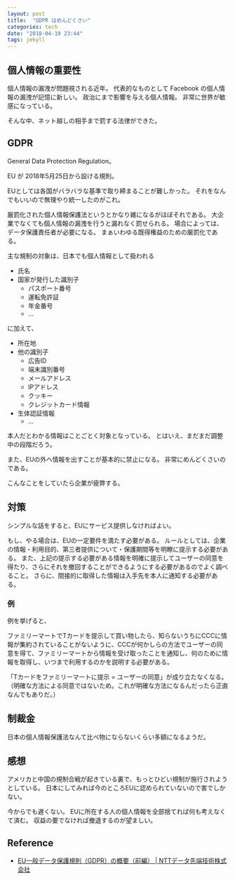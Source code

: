 ```yaml
---
layout: post
title:  "GDPR はめんどくさい"
categories: tech
date: "2018-04-19 23:44"
tags: jekyll
---
```


## 個人情報の重要性

個人情報の漏洩が問題視される近年。
代表的なものとして Facebook の個人情報の漏洩が記憶に新しい。
政治にまで影響を与える個人情報。
非常に世界が敏感になっている。

そんな中、ネット越しの相手まで罰する法律ができた。

## GDPR

General Data Protection Regulation。

EU が 2018年5月25日から設ける規則。

EUとしては各国がバラバラな基準で取り締まることが難しかった。
それをなんでもいいので無理やり統一したのがこれ。

厳罰化された個人情報保護法というとかなり雑になるがほぼそれである。
大企業でなくても個人情報の漏洩を行うと漏れなく罰せられる。
場合によっては、データ保護責任者が必要になる。
まぁいわゆる既得権益のための厳罰化である。

主な規制の対象は、日本でも個人情報として扱われる

- 氏名
- 国家が発行した識別子
  - パスポート番号
  - 運転免許証
  - 年金番号
  - ...

に加えて、

- 所在地
- 他の識別子
  - 広告ID
  - 端末識別番号
  - メールアドレス
  - IPアドレス
  - クッキー
  - クレジットカード情報
- 生体認証情報
  - ...

本人だとわかる情報はことごとく対象となっている。
とはいえ、まだまだ調整中の段階だろう。

また、EUの外へ情報を出すことが基本的に禁止になる。
非常にめんどくさいのである。

こんなことをしていたら企業が疲弊する。

## 対策

シンプルな話をすると、EUにサービス提供しなければよい。

もし、やる場合は、EUの一定要件を満たす必要がある。
ルールとしては、企業の情報・利用目的、第三者提供について・保護期間等を明瞭に提示する必要がある。
また、上記の提示する必要がある情報を明確に提示してユーザーの同意を得たり、さらにそれを撤回することができるようにする必要があるのでよく調べること。
さらに、間接的に取得した情報は入手先を本人に通知する必要がある。

### 例

例を挙げると、

ファミリーマートでTカードを提示して買い物したら、知らないうちにCCCに情報が集約されていることがないように、CCCが何かしらの方法でユーザーの同意を得て、ファミリーマートから情報を受け取ったことを通知し、何のために情報を取得し、いつまで利用するのかを説明する必要がある。

「Tカードをファミリーマートに提示 = ユーザーの同意」が成り立たなくなる。
（明確な方法による同意ではないため。これが明確な方法になるんだったら正直なんでもありだ。）

## 制裁金

日本の個人情報保護法なんて比べ物にならないくらい多額になるようだ。

## 感想

アメリカと中国の規制合戦が起きている裏で、もっとひどい規制が施行されようとしている。
日本にしてみれば今のところEUに認められていないので害でしかない。

今からでも遅くない。
EUに所在する人の個人情報を全部捨てれば何も考えなくて済む。
収益の要でなければ撤退するのが望ましい。

## Reference

- [EU一般データ保護規則（GDPR）の概要（前編） \| NTTデータ先端技術株式会社](http://www.intellilink.co.jp/article/column/security-gdpr01.html)
